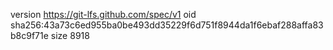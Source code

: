 version https://git-lfs.github.com/spec/v1
oid sha256:43a73c6ed955ba0be493dd35229f6d751f8944da1f6ebaf288affa83b8c9f71e
size 8918
